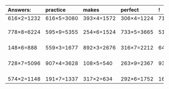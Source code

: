 | Answers: | practice | makes | perfect | ! |
| :--- | :--- | :--- | :--- | :--- |
| 616×2=1232 | 616×5=3080 | 393×4=1572 | 306×4=1224 | 711×8=5688 | 
|   |   |   |   |   | 
|   |   |   |   |   | 
|   |   |   |   |   | 
| 778×8=6224 | 595×9=5355 | 254×6=1524 | 733×5=3665 | 513×2=1026 | 
|   |   |   |   |   | 
|   |   |   |   |   | 
|   |   |   |   |   | 
|   |   |   |   |   | 
| 148×6=888 | 559×3=1677 | 892×3=2676 | 316×7=2212 | 648×8=5184 | 
|   |   |   |   |   | 
|   |   |   |   |   | 
|   |   |   |   |   | 
|   |   |   |   |   | 
| 728×7=5096 | 907×4=3628 | 108×5=540 | 263×9=2367 | 931×3=2793 | 
|   |   |   |   |   | 
|   |   |   |   |   | 
|   |   |   |   |   | 
|   |   |   |   |   | 
| 574×2=1148 | 191×7=1337 | 317×2=634 | 292×6=1752 | 165×9=1485 | 
